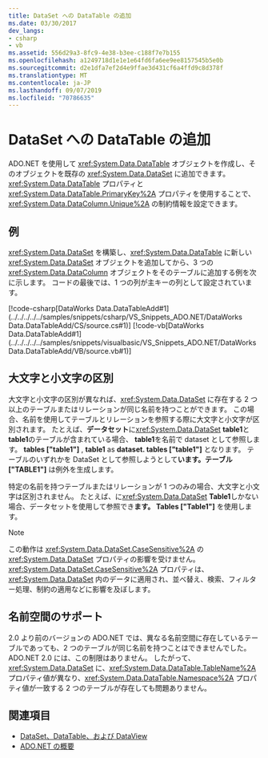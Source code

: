```yaml
---
title: DataSet への DataTable の追加
ms.date: 03/30/2017
dev_langs:
- csharp
- vb
ms.assetid: 556d29a3-8fc9-4e38-b3ee-c188f7e7b155
ms.openlocfilehash: a1249718d1e1e1e64fd6fa6ee9ee8157545b5e0b
ms.sourcegitcommit: d2e1dfa7ef2d4e9ffae3d431cf6a4ffd9c8d378f
ms.translationtype: MT
ms.contentlocale: ja-JP
ms.lasthandoff: 09/07/2019
ms.locfileid: "70786635"
---
```

# <a name="adding-a-datatable-to-a-dataset"></a>DataSet への DataTable の追加
ADO.NET を使用して <xref:System.Data.DataTable> オブジェクトを作成し、そのオブジェクトを既存の <xref:System.Data.DataSet> に追加できます。 <xref:System.Data.DataTable> プロパティと <xref:System.Data.DataTable.PrimaryKey%2A> プロパティを使用することで、<xref:System.Data.DataColumn.Unique%2A> の制約情報を設定できます。  
  
## <a name="example"></a>例  
 <xref:System.Data.DataSet> を構築し、<xref:System.Data.DataTable> に新しい <xref:System.Data.DataSet> オブジェクトを追加してから、3 つの <xref:System.Data.DataColumn> オブジェクトをそのテーブルに追加する例を次に示します。 コードの最後では、1 つの列が主キーの列として設定されています。  
  
 [!code-csharp[DataWorks Data.DataTableAdd#1](../../../../../samples/snippets/csharp/VS_Snippets_ADO.NET/DataWorks Data.DataTableAdd/CS/source.cs#1)]
 [!code-vb[DataWorks Data.DataTableAdd#1](../../../../../samples/snippets/visualbasic/VS_Snippets_ADO.NET/DataWorks Data.DataTableAdd/VB/source.vb#1)]  
  
## <a name="case-sensitivity"></a>大文字と小文字の区別  
 大文字と小文字の区別が異なれば、<xref:System.Data.DataSet> に存在する 2 つ以上のテーブルまたはリレーションが同じ名前を持つことができます。 この場合、名前を使用してテーブルとリレーションを参照する際に大文字と小文字が区別されます。 たとえば、**データセット**に<xref:System.Data.DataSet> **table1**と**table1**のテーブルが含まれている場合、 **table1**を名前で dataset として参照します。 **tables ["table1"]** , **table1** as **dataset. tables ["table1"]** となります。 テーブルのいずれかを DataSet として参照しようとして**います。テーブル ["TABLE1"]** は例外を生成します。  
  
 特定の名前を持つテーブルまたはリレーションが 1 つのみの場合、大文字と小文字は区別されません。 たとえば、に<xref:System.Data.DataSet> **Table1**しかない場合、データセットを使用して参照でき**ます。 Tables ["Table1"]** を使用します。  
  
> [!NOTE]
> この動作は <xref:System.Data.DataSet.CaseSensitive%2A> の <xref:System.Data.DataSet> プロパティの影響を受けません。 <xref:System.Data.DataSet.CaseSensitive%2A> プロパティは、<xref:System.Data.DataSet> 内のデータに適用され、並べ替え、検索、フィルター処理、制約の適用などに影響を及ぼします。  
  
## <a name="namespace-support"></a>名前空間のサポート  
 2\.0 より前のバージョンの ADO.NET では、異なる名前空間に存在しているテーブルであっても、2 つのテーブルが同じ名前を持つことはできませんでした。 ADO.NET 2.0 には、この制限はありません。 したがって、<xref:System.Data.DataSet> に、<xref:System.Data.DataTable.TableName%2A> プロパティ値が異なり、<xref:System.Data.DataTable.Namespace%2A> プロパティ値が一致する 2 つのテーブルが存在しても問題ありません。  
  
## <a name="see-also"></a>関連項目

- [DataSet、DataTable、および DataView](index.md)
- [ADO.NET の概要](../ado-net-overview.md)
